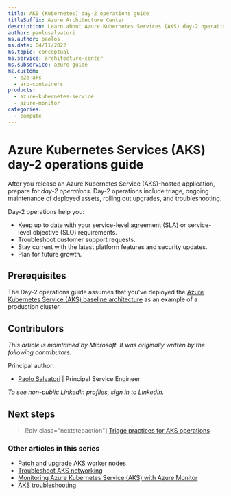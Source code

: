 ```yaml
---
title: AKS (Kubernetes) day-2 operations guide
titleSuffix: Azure Architecture Center
description: Learn about Azure Kubernetes Services (AKS) day-2 operations, such as triage, patching, upgrading, and troubleshooting.
author: paolosalvatori
ms.author: paolos
ms.date: 04/11/2022
ms.topic: conceptual
ms.service: architecture-center
ms.subservice: azure-guide
ms.custom:
  - e2e-aks
  - arb-containers
products:
  - azure-kubernetes-service
  - azure-monitor
categories:
  - compute
---
```


# Azure Kubernetes Services (AKS) day-2 operations guide

After you release an Azure Kubernetes Service (AKS)-hosted application, prepare for *day-2 operations*. Day-2 operations include triage, ongoing maintenance of deployed assets, rolling out upgrades, and troubleshooting.

Day-2 operations help you:

- Keep up to date with your service-level agreement (SLA) or service-level objective (SLO) requirements.
- Troubleshoot customer support requests.
- Stay current with the latest platform features and security updates.
- Plan for future growth.

## Prerequisites

The Day-2 operations guide assumes that you've deployed the [Azure Kubernetes Service (AKS) baseline architecture](/azure/architecture/reference-architectures/containers/aks/baseline-aks) as an example of a production cluster.

## Contributors

*This article is maintained by Microsoft. It was originally written by the following contributors.* 

Principal author:

 - [Paolo Salvatori](https://www.linkedin.com/in/paolo-salvatori) | Principal Service Engineer
 
*To see non-public LinkedIn profiles, sign in to LinkedIn.*

## Next steps

> [!div class="nextstepaction"]
> [Triage practices for AKS operations](./aks-triage-practices.md)

### Other articles in this series

- [Patch and upgrade AKS worker nodes](./aks-upgrade-practices.md)
- [Troubleshoot AKS networking](./troubleshoot-network-aks.md)
- [Monitoring Azure Kubernetes Service (AKS) with Azure Monitor](/azure/aks/monitor-aks?toc=/azure/architecture/toc.json&bc=/azure/architecture/_bread/toc.json)
- [AKS troubleshooting](/azure/aks/troubleshooting?toc=/azure/architecture/toc.json&bc=/azure/architecture/_bread/toc.json)
